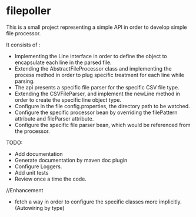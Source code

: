 # filepoller

This is a small project representing a simple API in order to develop simple file processor.

It consists of :
- Implementing the Line interface in order to define the object to encapsulate each line in the parsed file.
- Extending the AbstractFileProcessor class and implementing the process method in order to plug specific treatment for each line while parsing.
- The api presents a specific file parser for the specific CSV file type.
- Extending the CSVFileParser, and implement the newLine method in order to create the specific line object type.
- Configure in the file config.properties, the directory path to be watched.
- Configure the specific processor bean by overriding the filePattern attribute and fileParser attribute.
- Configure the specific file parser bean, which would be referenced from the processor.

TODO:
- Add documentation
- Generate documentation by maven doc plugin
- Configure Loggers.
- Add unit tests
- Review once a time the code.

//Enhancement
- fetch a way in order to configure the specific classes more implicitly. (Autowiring by type)